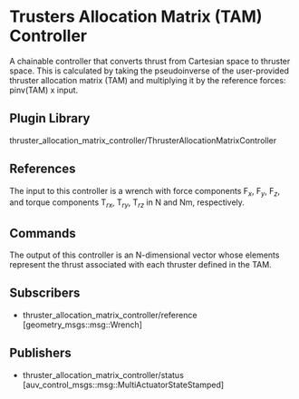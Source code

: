 # Trusters Allocation Matrix (TAM) Controller

A chainable controller that converts thrust from Cartesian space to thruster
space. This is calculated by taking the pseudoinverse of the user-provided
thruster allocation matrix (TAM) and multiplying it by the reference forces:
pinv(TAM) x input.

## Plugin Library

thruster_allocation_matrix_controller/ThrusterAllocationMatrixController

## References

The input to this controller is a wrench with force components $\text{F}_x$,
$\text{F}_y$, $\text{F}_z$, and torque components $\text{T}_{rx}$,
$\text{T}_{ry}$, $\text{T}_{rz}$ in N and Nm, respectively.

## Commands

The output of this controller is an N-dimensional vector whose elements
represent the thrust associated with each thruster defined in the TAM.

## Subscribers

- thruster_allocation_matrix_controller/reference [geometry_msgs::msg::Wrench]

## Publishers

- thruster_allocation_matrix_controller/status [auv_control_msgs::msg::MultiActuatorStateStamped]
